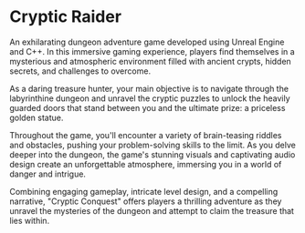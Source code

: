 Cryptic Raider
====================

An exhilarating dungeon adventure game developed using Unreal Engine and C++. In this immersive gaming experience, players find themselves in a mysterious and atmospheric environment filled with ancient crypts, hidden secrets, and challenges to overcome.

As a daring treasure hunter, your main objective is to navigate through the labyrinthine dungeon and unravel the cryptic puzzles to unlock the heavily guarded doors that stand between you and the ultimate prize: a priceless golden statue.

Throughout the game, you'll encounter a variety of brain-teasing riddles and obstacles, pushing your problem-solving skills to the limit. As you delve deeper into the dungeon, the game's stunning visuals and captivating audio design create an unforgettable atmosphere, immersing you in a world of danger and intrigue.

Combining engaging gameplay, intricate level design, and a compelling narrative, "Cryptic Conquest" offers players a thrilling adventure as they unravel the mysteries of the dungeon and attempt to claim the treasure that lies within.
